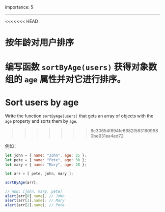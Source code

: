 importance: 5

---

<<<<<<< HEAD
# 按年龄对用户排序

编写函数 `sortByAge(users)` 获得对象数组的 `age` 属性并对它进行排序。
=======
# Sort users by age

Write the function `sortByAge(users)` that gets an array of objects with the `age` property and sorts them by `age`.
>>>>>>> 8c30654f694fe8682f5631809980be931ee4ed72

例如：

```js no-beautify
let john = { name: "John", age: 25 };
let pete = { name: "Pete", age: 30 };
let mary = { name: "Mary", age: 28 };

let arr = [ pete, john, mary ];

sortByAge(arr);

// now: [john, mary, pete]
alert(arr[0].name); // John
alert(arr[1].name); // Mary
alert(arr[2].name); // Pete
```
